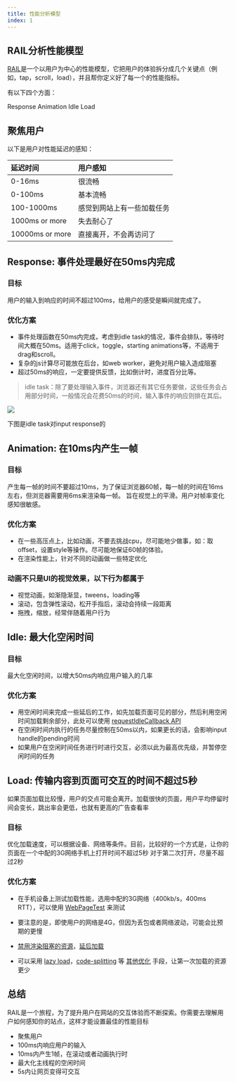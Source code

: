 ```yaml
---
title: 性能分析模型
index: 1
---
```




## RAIL分析性能模型


[RAIL](https://web.dev/rail/)是一个以用户为中心的性能模型，它把用户的体验拆分成几个关键点（例如，tap，scroll，load），并且帮你定义好了每一个的性能指标。

有以下四个方面：

Response
Animation
Idle
Load


## 聚焦用户
以下是用户对性能延迟的感知：



延迟时间|用户感知
:-|:-
0-16ms|很流畅
0-100ms|基本流畅
100-1000ms|感觉到网站上有一些加载任务
1000ms or more|失去耐心了
10000ms or more|直接离开，不会再访问了

## Response: 事件处理最好在50ms内完成

### 目标

用户的输入到响应的时间不超过100ms，给用户的感受是瞬间就完成了。

### 优化方案

* 事件处理函数在50ms内完成，考虑到idle task的情况，事件会排队，等待时间大概在50ms。适用于click，toggle，starting animations等，不适用于drag和scroll。
* 复杂的js计算尽可能放在后台，如web worker，避免对用户输入造成阻塞
* 超过50ms的响应，一定要提供反馈，比如倒计时，进度百分比等。

>idle task：除了要处理输入事件，浏览器还有其它任务要做，这些任务会占用部分时间，一般情况会花费50ms的时间，输入事件的响应则排在其后。

![](/img/rail.awebp)

下图是idle task对input response的



## Animation: 在10ms内产生一帧

### 目标

产生每一帧的时间不要超过10ms，为了保证浏览器60帧，每一帧的时间在16ms左右，但浏览器需要用6ms来渲染每一帧。
旨在视觉上的平滑。用户对帧率变化感知很敏感。

### 优化方案

* 在一些高压点上，比如动画，不要去挑战cpu，尽可能地少做事，如：取offset，设置style等操作。尽可能地保证60帧的体验。
* 在渲染性能上，针对不同的动画做一些特定优化


### 动画不只是UI的视觉效果，以下行为都属于

* 视觉动画，如渐隐渐显，tweens，loading等
* 滚动，包含弹性滚动，松开手指后，滚动会持续一段距离
* 拖拽，缩放，经常伴随着用户行为


## Idle: 最大化空闲时间

### 目标

最大化空闲时间，以增大50ms内响应用户输入的几率

### 优化方案

* 用空闲时间来完成一些延后的工作，如先加载页面可见的部分，然后利用空闲时间加载剩余部分，此处可以使用 [requestIdleCallback API](https://developer.mozilla.org/en-US/docs/Web/API/Window/requestIdleCallback)
* 在空闲时间内执行的任务尽量控制在50ms以内，如果更长的话，会影响input handle的pending时间
* 如果用户在空闲时间任务进行时进行交互，必须以此为最高优先级，并暂停空闲时间的任务


## Load: 传输内容到页面可交互的时间不超过5秒

如果页面加载比较慢，用户的交点可能会离开。加载很快的页面，用户平均停留时间会变长，跳出率会更低，也就有更高的广告查看率

### 目标

优化加载速度，可以根据设备、网络等条件。目前，比较好的一个方式是，让你的页面在一个中配的3G网络手机上打开时间不超过5秒
对于第二次打开，尽量不超过2秒

### 优化方案

* 在手机设备上测试加载性能，选用中配的3G网络（400kb/s，400ms RTT），可以使用 [WebPageTest](https://www.webpagetest.org/easy) 来测试

* 要注意的是，即使用户的网络是4G，但因为丢包或者网络波动，可能会比预期的更慢

* [禁用渲染阻塞的资源](https://web.dev/render-blocking-resources/)，[延后加载](https://web.dev/render-blocking-resources/)

* 可以采用 [lazy load](https://web.dev/browser-level-image-lazy-loading/)，[code-splitting](https://web.dev/reduce-javascript-payloads-with-code-splitting/) 等 [其他优化](https://web.dev/fast/) 手段，让第一次加载的资源更少



## 总结

RAIL是一个旅程，为了提升用户在网站的交互体验而不断探索。你需要去理解用户如何感知你的站点，这样才能设置最佳的性能目标

* 聚焦用户
* 100ms内响应用户的输入
* 10ms内产生1帧，在滚动或者动画执行时
* 最大化主线程的空闲时间
* 5s内让网页变得可交互
